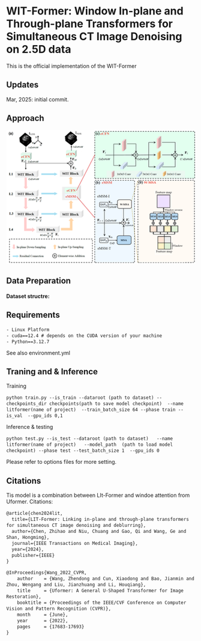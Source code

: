 # WIT-Former: Window In-plane and Through-plane Transformers for Simultaneous CT Image Denoising on 2.5D data
This is the official implementation of the WIT-Former


## Updates
Mar, 2025: initial commit.  

## Approach
![](fig/witformer.png)

## Data Preparation

 
#### Dataset structre:


## Requirements
```
- Linux Platform
- cuda==12.4 # depends on the CUDA version of your machine
- Python==3.12.7
```
See also environment.yml

## Traning and & Inference
Training
```
python train.py --is_train --dataroot (path to dataset) --checkpoints_dir checkpoints(path to save model checkpoint)  --name litformer(name of project)  --train_batch_size 64 --phase train --is_val  --gpu_ids 0,1
```

Inference & testing
```
python test.py --is_test --dataroot (path to dataset)   --name litformer(name of project)   --model_path  (path to load model checkpoint) --phase test --test_batch_size 1  --gpu_ids 0
```
Please refer to options files for more setting.


## Citations
Tis model is a combination between LIt-Former and windoe attention from Uformer. Citations:

```
@article{chen2024lit,
  title={LIT-Former: Linking in-plane and through-plane transformers for simultaneous CT image denoising and deblurring},
  author={Chen, Zhihao and Niu, Chuang and Gao, Qi and Wang, Ge and Shan, Hongming},
  journal={IEEE Transactions on Medical Imaging},
  year={2024},
  publisher={IEEE}
}
```
```
@InProceedings{Wang_2022_CVPR,
    author    = {Wang, Zhendong and Cun, Xiaodong and Bao, Jianmin and Zhou, Wengang and Liu, Jianzhuang and Li, Houqiang},
    title     = {Uformer: A General U-Shaped Transformer for Image Restoration},
    booktitle = {Proceedings of the IEEE/CVF Conference on Computer Vision and Pattern Recognition (CVPR)},
    month     = {June},
    year      = {2022},
    pages     = {17683-17693}
}

```

